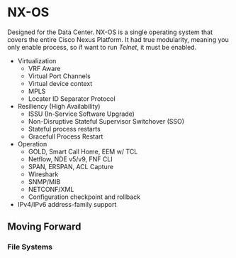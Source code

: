 # NX-OS

Designed for the Data Center. NX-OS is a single operating system that covers the entire Cisco Nexus Platform. It had true modularity, meaning you only enable process, so if want to run _Telnet_, it must be enabled.

* Virtualization
    + VRF Aware
    + Virtual Port Channels
    + Virtual device context
    + MPLS
    + Locater ID Separator Protocol
* Resiliency (High Availability)
    + ISSU (In-Service Software Upgrade)
    + Non-Disruptive Stateful Supervisor Switchover (SSO)
    + Stateful process restarts
    + Gracefull Process Restart
* Operation
    + GOLD, Smart Call Home, EEM w/ TCL
    + Netflow, NDE v5/v9, FNF CLI
    + SPAN, ERSPAN, ACL Capture
    + Wireshark
    + SNMP/MIB
    + NETCONF/XML
    + Configuration checkpoint and rollback
* IPv4/IPv6 address-family support

## Moving Forward

### File Systems


